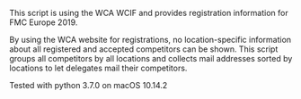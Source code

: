 This script is using the WCA WCIF and  provides registration information for FMC Europe 2019.

By using the WCA website for registrations, no location-specific information about all registered and accepted competitors can be shown. This script groups all competitors by all locations and collects mail addresses sorted by locations to let delegates mail their competitors.

Tested with python 3.7.0 on macOS 10.14.2
